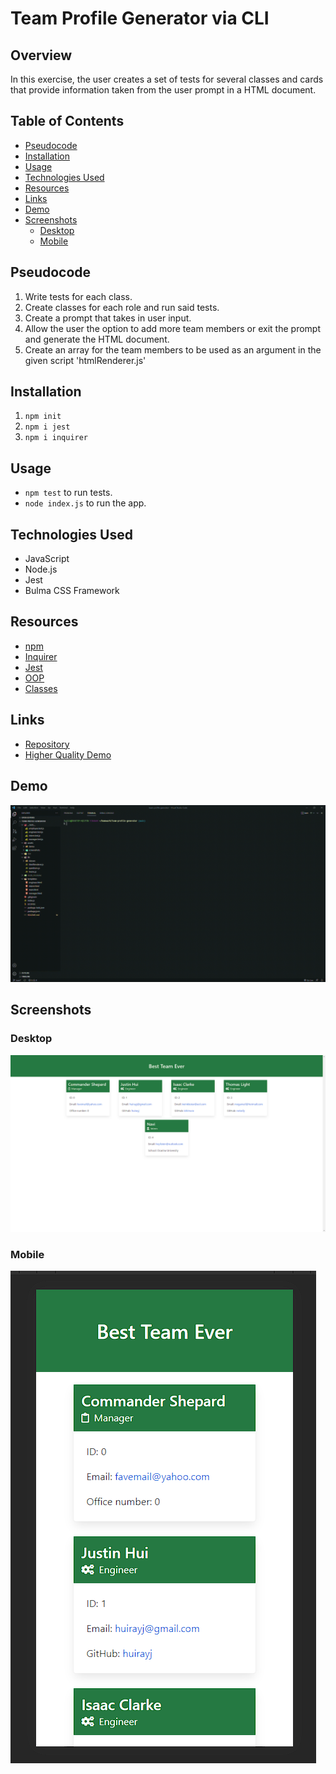 # Team Profile Generator via CLI

## Overview

In this exercise, the user creates a set of tests for several classes and cards that provide information taken from the user prompt in a HTML document.

## Table of Contents

  - [Pseudocode](#pseudocode)
  - [Installation](#installation)
  - [Usage](#usage)
  - [Technologies Used](#technologies-used)
  - [Resources](#resources)
  - [Links](#links)
  - [Demo](#demo)
  - [Screenshots](#screenshots)
    - [Desktop](#desktop)
    - [Mobile](#mobile)

## Pseudocode

1. Write tests for each class.
2. Create classes for each role and run said tests.
3. Create a prompt that takes in user input.
4. Allow the user the option to add more team members or exit the prompt and generate the HTML document.
5. Create an array for the team members to be used as an argument in the given script 'htmlRenderer.js'

## Installation

1. `npm init`
2. `npm i jest`
3. `npm i inquirer`

## Usage

- `npm test` to run tests.
- `node index.js` to run the app.

## Technologies Used

- JavaScript
- Node.js
- Jest
- Bulma CSS Framework

## Resources

- [npm](https://www.npmjs.com/)
- [Inquirer](https://www.npmjs.com/package/inquirer)
- [Jest](https://jestjs.io/docs/getting-started)
- [OOP](https://developer.mozilla.org/en-US/docs/Learn/JavaScript/Objects/Object-oriented_JS)
- [Classes](https://developer.mozilla.org/en-US/docs/Web/JavaScript/Reference/Classes)

## Links

- [Repository](https://github.com/huirayj/team-profile-generator)
- [Higher Quality Demo](https://drive.google.com/file/d/1sTofoT5fhUTP_IXwJl6flOUtCWEBmYqY/view?usp=sharing)

## Demo

![team-profile-generator-demo](./assets/demo/team-profile-generator-demo.gif)

## Screenshots

### Desktop

![Team Profile Generator Desktop](./assets/screenshots/team-profile-generator-desktop.png)

### Mobile

![Team Profile Generator Desktop](./assets/screenshots/team-profile-generator-mobile.png)
